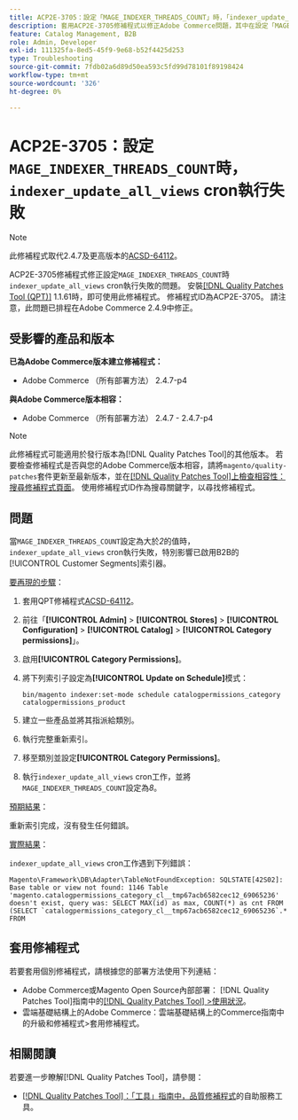 ```yaml
---
title: ACP2E-3705：設定「MAGE_INDEXER_THREADS_COUNT」時，「indexer_update_all_views」cron執行失敗
description: 套用ACP2E-3705修補程式以修正Adobe Commerce問題，其中在設定「MAGE_INDEXER_THREADS_COUNT」時，「indexer_update_all_views」cron執行會失敗。
feature: Catalog Management, B2B
role: Admin, Developer
exl-id: 111325fa-8ed5-45f9-9e68-b52f4425d253
type: Troubleshooting
source-git-commit: 7fdb02a6d89d50ea593c5fd99d78101f89198424
workflow-type: tm+mt
source-wordcount: '326'
ht-degree: 0%

---
```


# ACP2E-3705：設定`MAGE_INDEXER_THREADS_COUNT`時，`indexer_update_all_views` cron執行失敗

>[!NOTE]
>
>此修補程式取代2.4.7及更高版本的[ACSD-64112](/help/tools/quality-patches-tool/patches-available-in-qpt/v1-1-59/acsd-64112-indexer-update-all-views-cron-execution-fails.md)。

ACP2E-3705修補程式修正設定`MAGE_INDEXER_THREADS_COUNT`時`indexer_update_all_views` cron執行失敗的問題。 安裝[[!DNL Quality Patches Tool (QPT)]](/help/tools/quality-patches-tool/quality-patches-tool-to-self-serve-quality-patches.md) 1.1.61時，即可使用此修補程式。 修補程式ID為ACP2E-3705。 請注意，此問題已排程在Adobe Commerce 2.4.9中修正。

## 受影響的產品和版本

**已為Adobe Commerce版本建立修補程式：**

* Adobe Commerce （所有部署方法） 2.4.7-p4

**與Adobe Commerce版本相容：**

* Adobe Commerce （所有部署方法） 2.4.7 - 2.4.7-p4

>[!NOTE]
>
>此修補程式可能適用於發行版本為[!DNL Quality Patches Tool]的其他版本。 若要檢查修補程式是否與您的Adobe Commerce版本相容，請將`magento/quality-patches`套件更新至最新版本，並在[[!DNL Quality Patches Tool]上檢查相容性：搜尋修補程式頁面](https://experienceleague.adobe.com/tools/commerce-quality-patches/index.html)。 使用修補程式ID作為搜尋關鍵字，以尋找修補程式。

## 問題

當`MAGE_INDEXER_THREADS_COUNT`設定為大於&#x200B;*2*&#x200B;的值時，`indexer_update_all_views` cron執行失敗，特別影響已啟用B2B的[!UICONTROL Customer Segments]索引器。

<u>要再現的步驟</u>：

1. 套用QPT修補程式[ACSD-64112](/help/tools/quality-patches-tool/patches-available-in-qpt/v1-1-59/acsd-64112-indexer-update-all-views-cron-execution-fails.md)。
1. 前往「**[!UICONTROL Admin]** > **[!UICONTROL Stores]** > **[!UICONTROL Configuration]** > **[!UICONTROL Catalog]** > **[!UICONTROL Category permissions]**」。
1. 啟用&#x200B;**[!UICONTROL Category Permissions]**。
1. 將下列索引子設定為&#x200B;**[!UICONTROL Update on Schedule]**&#x200B;模式：

   ```
   bin/magento indexer:set-mode schedule catalogpermissions_category catalogpermissions_product
   ```

1. 建立一些產品並將其指派給類別。
1. 執行完整重新索引。
1. 移至類別並設定&#x200B;**[!UICONTROL Category Permissions]**。
1. 執行`indexer_update_all_views` cron工作，並將`MAGE_INDEXER_THREADS_COUNT`設定為&#x200B;*8*。

<u>預期結果</u>：

重新索引完成，沒有發生任何錯誤。

<u>實際結果</u>：

`indexer_update_all_views` cron工作遇到下列錯誤：

```
Magento\Framework\DB\Adapter\TableNotFoundException: SQLSTATE[42S02]: Base table or view not found: 1146 Table 'magento.catalogpermissions_category_cl__tmp67acb6582cec12_69065236' doesn't exist, query was: SELECT MAX(id) as max, COUNT(*) as cnt FROM (SELECT `catalogpermissions_category_cl__tmp67acb6582cec12_69065236`.* FROM
```


## 套用修補程式

若要套用個別修補程式，請根據您的部署方法使用下列連結：

* Adobe Commerce或Magento Open Source內部部署： [!DNL Quality Patches Tool]指南中的[[!DNL Quality Patches Tool] >使用狀況](/help/tools/quality-patches-tool/usage.md)。
* 雲端基礎結構上的Adobe Commerce：雲端基礎結構上的Commerce指南中的升級和修補程式>套用修補程式。

## 相關閱讀

若要進一步瞭解[!DNL Quality Patches Tool]，請參閱：

* [[!DNL Quality Patches Tool]：「工具」指南中，品質修補程式](/help/tools/quality-patches-tool/quality-patches-tool-to-self-serve-quality-patches.md)的自助服務工具。
